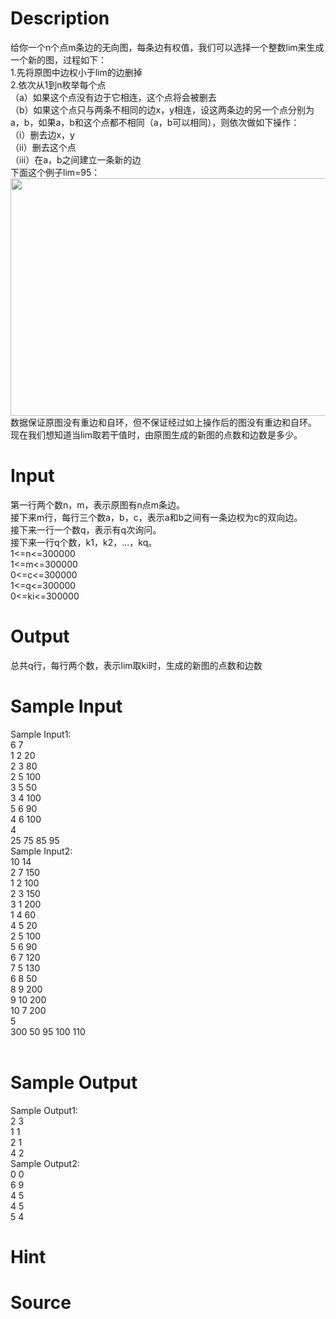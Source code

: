 
# Description

<div class="content"><div>给你一个n个点m条边的无向图，每条边有权值，我们可以选择一个整数lim来生成一个新的图，过程如下： </div>
<div>1.先将原图中边权小于lim的边删掉 </div>
<div>2.依次从1到n枚举每个点 </div>
<div>（a）如果这个点没有边于它相连，这个点将会被删去 </div>
<div>（b）如果这个点只与两条不相同的边x，y相连，设这两条边的另一个点分别为a，b，如果a，b和这个点都不相同（a，b可以相同），则依次做如下操作： </div>
<div>（i）删去边x，y </div>
<div>（ii）删去这个点 </div>
<div>（iii）在a，b之间建立一条新的边 </div>
<div>下面这个例子lim=95： </div>
<div><img src="source/bzoj/4452/img/aHR0cHM6Ly9seWRzeS5jb20vSnVkZ2VPbmxpbmUvdXBsb2FkLzIwMTYwMy9hYSgyKS5wbmc=.png" width="856" height="380" alt=""/></div>
<div></div>
<div>数据保证原图没有重边和自环，但不保证经过如上操作后的图没有重边和自环。 </div>
<div>现在我们想知道当lim取若干值时，由原图生成的新图的点数和边数是多少。 </div>
<div></div>
<div></div>
<p></p></div>

# Input

<div class="content"><div>
<div>第一行两个数n，m，表示原图有n点m条边。 </div>
<div>接下来m行，每行三个数a，b，c，表示a和b之间有一条边权为c的双向边。 </div>
<div>接下来一行一个数q，表示有q次询问。 </div>
<div>接下来一行q个数，k1，k2，...，kq。 </div>
<div>1&lt;=n&lt;=300000 </div>
<div>1&lt;=m&lt;=300000 </div>
<div>0&lt;=c&lt;=300000 </div>
<div>1&lt;=q&lt;=300000 </div>
<div>0&lt;=ki&lt;=300000 </div>
</div>
<div></div>
<p></p></div>

# Output

<div class="content"><div>总共q行，每行两个数，表示lim取ki时，生成的新图的点数和边数 </div>
<div></div>
<p></p></div>

# Sample Input

<div class="content"><span class="sampledata">Sample Input1: <br/>
6 7 <br/>
1 2 20 <br/>
2 3 80 <br/>
2 5 100 <br/>
3 5 50 <br/>
3 4 100 <br/>
5 6 90 <br/>
4 6 100 <br/>
4 <br/>
25 75 85 95 <br/>
Sample Input2: <br/>
10 14 <br/>
2 7 150 <br/>
1 2 100 <br/>
2 3 150 <br/>
3 1 200 <br/>
1 4 60 <br/>
4 5 20 <br/>
2 5 100 <br/>
5 6 90 <br/>
6 7 120 <br/>
7 5 130 <br/>
6 8 50 <br/>
8 9 200 <br/>
9 10 200 <br/>
10 7 200 <br/>
5 <br/>
300 50 95 100 110 <br/>
<br/>
</span></div>

# Sample Output

<div class="content"><span class="sampledata">Sample Output1: <br/>
2 3 <br/>
1 1 <br/>
2 1 <br/>
4 2 <br/>
Sample Output2: <br/>
0 0 <br/>
6 9 <br/>
4 5 <br/>
4 5 <br/>
5 4 <br/>
</span></div>

# Hint

<div class="content"><p></p></div>

# Source

<div class="content"><p><a href="problemset.php?search="></a></p></div>

